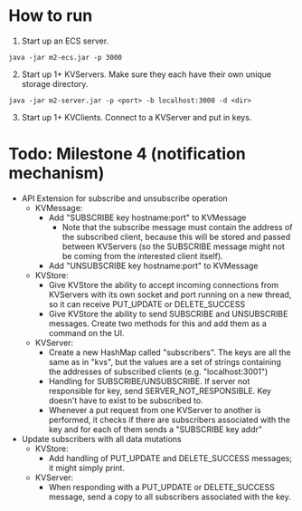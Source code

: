 # How to run

1. Start up an ECS server.

`java -jar m2-ecs.jar -p 3000`

2. Start up 1+ KVServers. Make sure they each have their own unique storage directory.

`java -jar m2-server.jar -p <port> -b localhost:3000 -d <dir>`

3. Start up 1+ KVClients. Connect to a KVServer and put in keys.

# Todo: Milestone 4 (notification mechanism)
- API Extension for subscribe and unsubscribe operation
    - KVMessage:
        - Add "SUBSCRIBE key hostname:port" to KVMessage
            - Note that the subscribe message must contain the address of the subscribed client, because this will be stored and passed between KVServers (so the SUBSCRIBE message might not be coming from the interested client itself).
        - Add "UNSUBSCRIBE key hostname:port" to KVMessage
    - KVStore:
        - Give KVStore the ability to accept incoming connections from KVServers with its own socket and port running on a new thread, so it can receive PUT_UPDATE or DELETE_SUCCESS
        - Give KVStore the ability to send SUBSCRIBE and UNSUBSCRIBE messages. Create two methods for this and add them as a command on the UI.
    - KVServer:
        - Create a new HashMap called "subscribers". The keys are all the same as in "kvs", but the values are a set of strings containing the addresses of subscribed clients (e.g. "localhost:3001")
        - Handling for SUBSCRIBE/UNSUBSCRIBE. If server not responsible for key, send SERVER_NOT_RESPONSIBLE. Key doesn't have to exist to be subscribed to.
        - Whenever a put request from one KVServer to another is performed, it checks if there are subscribers associated with the key and for each of them sends a "SUBSCRIBE key addr" 
- Update subscribers with all data mutations
    - KVStore:
        - Add handling of PUT_UPDATE and DELETE_SUCCESS messages; it might simply print.
    - KVServer:
        - When responding with a PUT_UPDATE or DELETE_SUCCESS message, send a copy to all subscribers associated with the key.